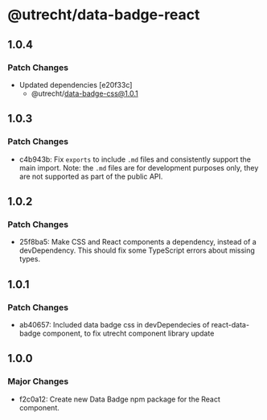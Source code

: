 # @utrecht/data-badge-react

## 1.0.4

### Patch Changes

- Updated dependencies [e20f33c]
  - @utrecht/data-badge-css@1.0.1

## 1.0.3

### Patch Changes

- c4b943b: Fix `exports` to include `.md` files and consistently support the main import.
  Note: the `.md` files are for development purposes only, they are not supported as part of the public API.

## 1.0.2

### Patch Changes

- 25f8ba5: Make CSS and React components a dependency, instead of a devDependency. This should fix some TypeScript errors about missing types.

## 1.0.1

### Patch Changes

- ab40657: Included data badge css in devDependecies of react-data-badge component, to fix utrecht component library update

## 1.0.0

### Major Changes

- f2c0a12: Create new Data Badge npm package for the React component.
